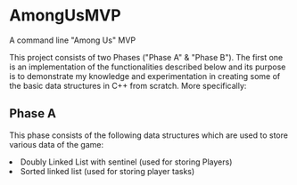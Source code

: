# AmongUsMVP
A command line "Among Us" MVP 

This project consists of two Phases ("Phase A" & "Phase B"). The first one is an implementation of the functionalities described below and its purpose is to demonstrate my knowledge and experimentation in creating some of the basic data structures in C++ from scratch. More specifically:

## Phase A

This phase consists of the following data structures which are used to store various data of the game:

<li> Doubly Linked List with sentinel (used for storing Players) </li>
<li> Sorted linked list (used for storing player tasks) </li>
